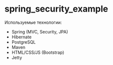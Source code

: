# spring_security_example
Используемые технологии:
* Spring (MVC, Security, JPA)
* Hibernate
* PostgreSQL
* Maven
* HTML/CSS/JS (Bootstrap)
* Jetty

